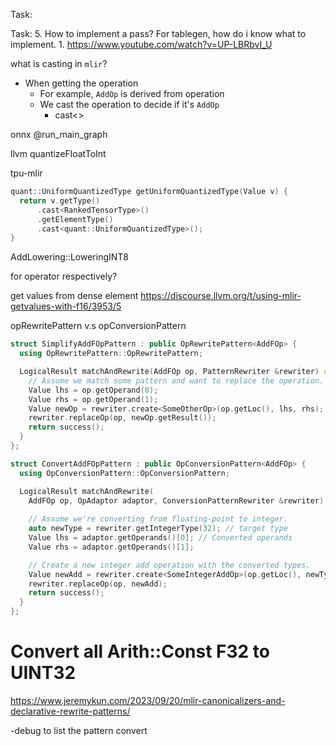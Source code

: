 Task:

Task:
5. How to implement a pass? For tablegen, how do i know what to implement.
	1. https://www.youtube.com/watch?v=UP-LBRbvI_U

what is casting in `mlir`?
- When getting the operation
	- For example, `AddOp` is derived from operation
	- We cast the operation to decide if it's `AddOp`
		- cast<>

onnx @run_main_graph

llvm
quantizeFloatToInt

tpu-mlir
```cpp
quant::UniformQuantizedType getUniformQuantizedType(Value v) {
  return v.getType()
      .cast<RankedTensorType>()
      .getElementType()
      .cast<quant::UniformQuantizedType>();
}
```

AddLowering::LoweringINT8

for operator respectively?

get values from dense element
https://discourse.llvm.org/t/using-mlir-getvalues-with-f16/3953/5

opRewritePattern v.s opConversionPattern

```cpp
struct SimplifyAddFOpPattern : public OpRewritePattern<AddFOp> {
  using OpRewritePattern::OpRewritePattern;

  LogicalResult matchAndRewrite(AddFOp op, PatternRewriter &rewriter) const override {
    // Assume we match some pattern and want to replace the operation.
    Value lhs = op.getOperand(0);
    Value rhs = op.getOperand(1);
    Value newOp = rewriter.create<SomeOtherOp>(op.getLoc(), lhs, rhs);
    rewriter.replaceOp(op, newOp.getResult());
    return success();
  }
};
```

```cpp
struct ConvertAddFOpPattern : public OpConversionPattern<AddFOp> {
  using OpConversionPattern::OpConversionPattern;

  LogicalResult matchAndRewrite(
    AddFOp op, OpAdaptor adaptor, ConversionPatternRewriter &rewriter) const override {
    
    // Assume we're converting from floating-point to integer.
    auto newType = rewriter.getIntegerType(32); // target type
    Value lhs = adaptor.getOperands()[0]; // Converted operands
    Value rhs = adaptor.getOperands()[1];

    // Create a new integer add operation with the converted types.
    Value newAdd = rewriter.create<SomeIntegerAddOp>(op.getLoc(), newType, lhs, rhs);
    rewriter.replaceOp(op, newAdd);
    return success();
  }
};
```
# Convert all Arith::Const F32 to UINT32

https://www.jeremykun.com/2023/09/20/mlir-canonicalizers-and-declarative-rewrite-patterns/

-debug to list the pattern convert

